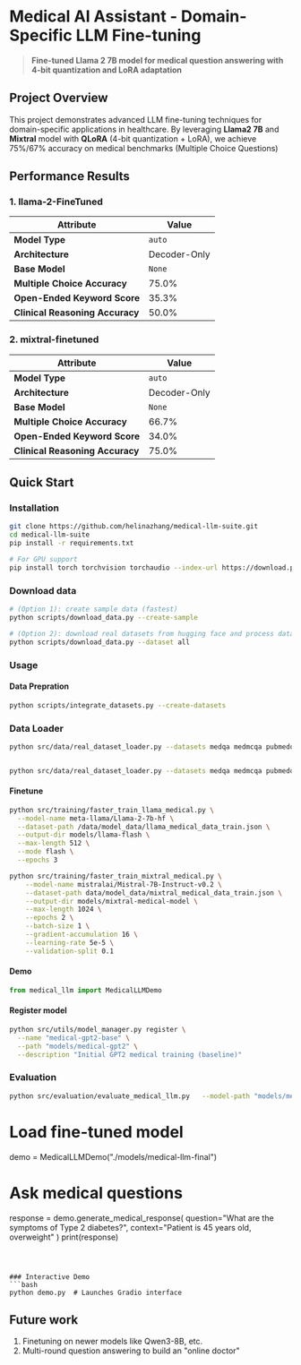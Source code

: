 # Medical AI Assistant - Domain-Specific LLM Fine-tuning

> **Fine-tuned Llama 2 7B model for medical question answering with 4-bit quantization and LoRA adaptation**

## Project Overview

This project demonstrates advanced LLM fine-tuning techniques for domain-specific applications in healthcare. By leveraging **Llama2 7B** and **Mixtral** model with **QLoRA** (4-bit quantization + LoRA), we achieve 75%/67% accuracy on medical benchmarks (Multiple Choice Questions)

## Performance Results

### 1. **llama-2-FineTuned**

| Attribute | Value |
|-----------|-------|
| **Model Type** | `auto` |
| **Architecture** | Decoder-Only |
| **Base Model** | `None` |
| **Multiple Choice Accuracy** | 75.0% |
| **Open-Ended Keyword Score** | 35.3% |
| **Clinical Reasoning Accuracy** | 50.0% |


### 2. **mixtral-finetuned**

| Attribute | Value |
|-----------|-------|
| **Model Type** | `auto` |
| **Architecture** | Decoder-Only |
| **Base Model** | `None` |
| **Multiple Choice Accuracy** | 66.7% |
| **Open-Ended Keyword Score** | 34.0% |
| **Clinical Reasoning Accuracy** | 75.0% |

## Quick Start

### Installation
```bash
git clone https://github.com/helinazhang/medical-llm-suite.git
cd medical-llm-suite
pip install -r requirements.txt

# For GPU support
pip install torch torchvision torchaudio --index-url https://download.pytorch.org/whl/cu118
```

### Download data 
```bash
# (Option 1): create sample data (fastest) 
python scripts/download_data.py --create-sample

# (Option 2): download real datasets from hugging face and process data to our format 
python scripts/download_data.py --dataset all
```


### Usage
#### Data Prepration
```bash
python scripts/integrate_datasets.py --create-datasets
```

### Data Loader
```bash
python src/data/real_dataset_loader.py --datasets medqa medmcqa pubmedqa --sample-size 1500 --format instruction --output data/model_data/llama_medical_data.json


python src/data/real_dataset_loader.py --datasets medqa medmcqa pubmedqa --sample-size 1500 --format mixtral --output data/model_data/mixtral_medical_data.json
```



#### Finetune
```bash
python src/training/faster_train_llama_medical.py \
  --model-name meta-llama/Llama-2-7b-hf \
  --dataset-path /data/model_data/llama_medical_data_train.json \
  --output-dir models/llama-flash \
  --max-length 512 \
  --mode flash \
  --epochs 3 

python src/training/faster_train_mixtral_medical.py \
    --model-name mistralai/Mistral-7B-Instruct-v0.2 \
    --dataset-path data/model_data/mixtral_medical_data_train.json \
    --output-dir models/mixtral-medical-model \
    --max-length 1024 \
    --epochs 2 \
    --batch-size 1 \
    --gradient-accumulation 16 \
    --learning-rate 5e-5 \
    --validation-split 0.1

```
#### Demo 
```python
from medical_llm import MedicalLLMDemo

```
#### Register model 
```bash 
python src/utils/model_manager.py register \
  --name "medical-gpt2-base" \
  --path "models/medical-gpt2" \
  --description "Initial GPT2 medical training (baseline)"
```

### Evaluation
```bash
python src/evaluation/evaluate_medical_llm.py   --model-path "models/medical-gpt2"   --compare-models "models/medical-gpt2-5-epochs" "models/medical-llama2-tutor" "models/ultra-fast-medical-llama"  --model-names "GPT2-FineTuned-2-Epochs" "GPT2-FineTuned-5-Epochs" "Llama2-4bit-QLoRA-2-Epochs" "Llama2-4bit-QLoRA-3-Epochs"   --output-dir "comprehensive_evaluation"
```

# Load fine-tuned model
demo = MedicalLLMDemo("./models/medical-llm-final")

# Ask medical questions
response = demo.generate_medical_response(
    question="What are the symptoms of Type 2 diabetes?",
    context="Patient is 45 years old, overweight"
)
print(response)
```



### Interactive Demo
```bash
python demo.py  # Launches Gradio interface
```

## Future work
1. Finetuning on newer models like Qwen3-8B, etc.
2. Multi-round question answering to build an "online doctor"